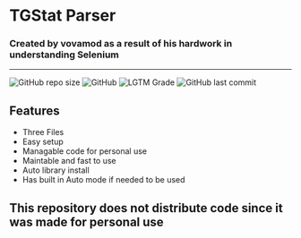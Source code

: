 # TGStat Parser
### Created by vovamod as a result of his hardwork in understanding Selenium

---
![GitHub repo size](https://img.shields.io/github/repo-size/vovamod/TGstat-Parser)
![GitHub](https://img.shields.io/github/license/vovamod/TGstat-Parser)
![LGTM Grade](https://img.shields.io/lgtm/grade/python/github/vovamod/TGstat-Parser)
![GitHub last commit](https://img.shields.io/github/last-commit/vovamod/TGstat-Parser)
## Features

* Three Files
* Easy setup
* Managable code for personal use
* Maintable and fast to use
* Auto library install
* Has built in Auto mode if needed to be used

## This repository does not distribute code since it was made for personal use
